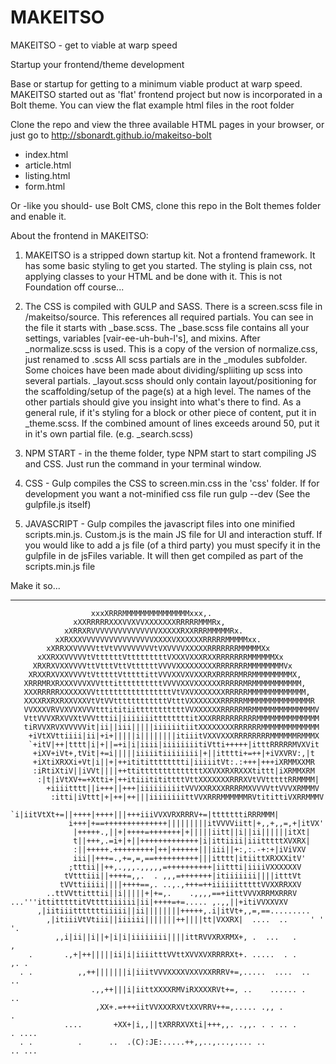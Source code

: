 MAKEITSO
========

MAKEITSO - get to viable at warp speed

Startup your frontend/theme development 

Base or startup for getting to a minimum viable product at warp speed. 
MAKEITSO started out as 'flat' frontend project but now is incorporated
in a Bolt theme. You can view the flat example html files in the root folder

Clone the repo and view the three available HTML pages in your browser, or just go 
to http://sbonardt.github.io/makeitso-bolt

- index.html
- article.html
- listing.html
- form.html

Or -like you should- use Bolt CMS, clone this repo in the Bolt themes folder
and enable it. 

About the frontend in MAKEITSO:

1. MAKEITSO is a stripped down startup kit. Not a frontend framework. It has some basic styling to get you started. The styling is plain css, not applying classes to your HTML and be done with it. This is not Foundation off course...

2. The CSS is compiled with GULP and SASS. There is a screen.scss file in /makeitso/source. This references all 
required partials. You can see in the file it starts with _base.scss. The _base.scss file contains all your settings,
variables [vair-ee-uh-buh-l's], and mixins. After _normalize.scss is used. This is a copy of the version of normalize.css,
just renamed to .scss
All scss partials are in the _modules subfolder. Some choices have been made about dividing/spliiting up scss into several 
partials. _layout.scss should only contain layout/positioning for the scaffolding/setup of the page(s) at a high level. The
names of the other partials should give you insight into what's there to find. As a general rule, if it's styling for a block or 
other piece of content, put it in _theme.scss. If the combined amount of lines exceeds around 50, put it in it's own partial file. (e.g. _search.scss)

3. NPM START - in the theme folder, type NPM start to start compiling JS and CSS. Just run the command in your terminal window.

4. CSS - Gulp compiles the CSS to screen.min.css in the 'css' folder. If for development you want a not-minified css file run gulp --dev (See the gulpfile.js itself) 

5. JAVASCRIPT - Gulp compiles the javascript files into one minified scripts.min.js. Custom.js is the main JS file for UI and interaction stuff. If you would like to add a js file (of a third party) you must specify it in the gulpfile in de jsFiles variable. It will then get compiled as part of the scripts.min.js file


Make it so...


---
 
	                  xxxXRRRMMMMMMMMMMMMMMMxxx,.
	              xXXRRRRRXXXVVXVVXXXXXXXRRRRRMMMRx,
	            xXRRXRVVVVVVVVVVVVVVVXXXXXRXXRRRMMMMMRx.
	          xXRXXXVVVVVVVVVVVVVVVVXXXXVXXXXXXRRRRRMMMMMxx.
	        xXRRXXVVVVVttVtVVVVVVVVVtVXVVVVXXXXXRRRRRRRMMMMMXx
	      xXXRXXVVVVVtVttttttVtttttttttVXXXVXXXRXXRRRRRRRMMMMMMXx
	     XRXRXVXXVVVVttVtttVttVttttttVVVVXXXXXXXXXRRRRRRRMMMMMMMMVx
	    XRXXRXVXXVVVVtVtttttVtttttittVVVXXVXVXXXRXRRRRRMRRMMMMMMMMMX,
	   XRRRMRXRXXXVVVXVVtttittttttttttVVVVXXVXXXXXXRRRRRMRMMMMMMMMMMM,
	   XXXRRRRRXXXXXXVVtttttttttttttttttVtVXVXXXXXXXRRRRRMMMMMMMMMMMMM,
	   XXXXRXRXRXXVXXVtVtVVttttttttttttVtttVXXXXXXXRRRRRMMMMMMMMMMMMMMMR
	   VVXXXVRVVXVVXVVVtttititiitttttttttttVVXXXXXXRRRRRMRMMMMMMMMMMMMMMV
	   VttVVVXRXVVXtVVVtttii|iiiiiiittttttttitXXXRRRRRRRRRRMMMMMMMMMMMMMM
	   tiRVVXRVXVVVVVit|ii||iii|||||iiiiiitiitXXXXXXXXRRRRRRMMMMMMMMMMMMM
	    +iVtXVttiiii|ii|+i+|||||i||||||||itiiitVXXVXXXRRRRRRRRMMMMMMRMMMX
	    `+itV|++|tttt|i|+||=+i|i|iiii|iiiiiiiitiVtti+++++|itttRRRRRMVXVit
	     +iXV+iVt+,tVit|+=i|||||iiiiitiiiiiiii|+||itttti+=++|+iVXVRV:,|t
	     +iXtiXRXXi+Vt|i||+|++itititttttttti|iiiiitVt:.:+++|+++iXRMMXXMR
	     :iRtiXtiV||iVVt||||++ttittttttttttttttXXVXXRXRXXXtittt|iXRMMXRM
	      :|t|iVtXV+=+Xtti+|++itiiititittttVttXXXXXXXRRRXVtVVtttttRRMMMM|
	        +iiiitttt||i+++||+++|iiiiiiiiitVVVXXRXXXRRRRMXVVVVttVVVXRMMMV
	         :itti|iVttt|+|++|++|||iiiiiiiittVVXRRRMMMMMMRVtitittiVXRRMMMV
	           `i|iitVtXt+=||++++|++++|||+++iiiVVXVRXRRRV+=|tttttttiRRRMMM|
	             i+++|+==++++++++++++++|||||||||itVVVViitt|+,,+,,=,+|itVX'
	              |+++++.,||+|++++=+++++++|+|||||iitt||i||ii||||||itXt|
	              t||+++,.=i+|+||+++++++++++++|i|ittiiii|iiitttttXVXRX|
	              :||+++++.+++++++++|++|++++++|||iii||+:,:.-+:+|iViVXV
	              iii||+++=.,+=,=,==++++++++++|||itttt|itiittXRXXXitV'
	             ;tttii||++,.,,,.,,,,,=++++++++++|iittti|iiiiVXXXXXXV
	            tVtttiii||++++=,,.  . ,,,=+++++++|itiiiiiii||||itttVt
	           tVVttiiiii||||++++==,. ..,.,+++=++iiiiiitttttVVXXRRXXV
	        ..ttVVttitttii||i|||||+|+=,.    .,,,,==+iittVVVXRRMXRRRV
	...'''ittitttttitVttttiiiiii|ii|++++=+=..... ,.,,||+itiVVXXVXV
	      ,|iitiiitttttttiiiii||ii||||||||+++++,.i|itVt+,,=,==.........
	        ,|itiiiVtVtiii||iiiiii|||||||++||||tt|VXXRX|  ....  ..     ' ' '.
	          ,,i|ii||i||+|i|i|iiiiiiii||||ittRVVXRXRMX+, .  ...   .         ,
	    .       .,+|++|||||ii|i|iiiitttVVttXVVXVXRRRRXt+. .....  . .       ,. .
	  . .          ,,++|||||||i|iiitVVVXXXXVXXVXXRRRV+=,.....  ....  ..       ..
	                  .,,++|||i|iittXXXXRMViRXXXXRVt+=, ..    ...... .        ..
	                   ,XX+.=+++iitVVXXXRXVtXXVRRV++=,..... .,, .              .
	            ....       +XX+|i,,||tXRRRXVXti|+++,,. .,,. . . .. .      . ....
	  . .          .      ..  .(C):JE:.....++,,..,...,.... ..             .. ...

